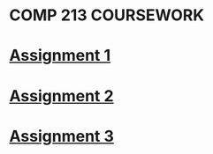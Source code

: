# COMP 213 COURSEWORK

# [Assignment 1](Assignment01)
# [Assignment 2](Assignment_2)
# [Assignment 3](Assignment_3)
